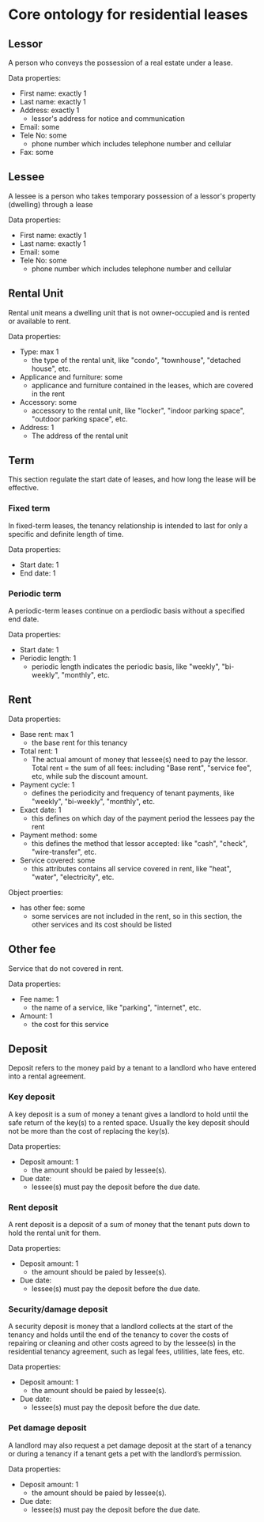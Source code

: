 # Core ontology for residential leases

## Lessor

A person who conveys the possession of a real estate under a lease.

Data properties: 
- First name: exactly 1
- Last name: exactly 1
- Address: exactly 1
    - lessor's address for notice and communication 
- Email: some
- Tele No: some
    - phone number which includes telephone number and cellular
- Fax: some 

## Lessee

A lessee is a person who takes temporary possession of a lessor's property (dwelling) through a lease 

Data properties: 
- First name: exactly 1
- Last name: exactly 1
- Email: some
- Tele No: some
    - phone number which includes telephone number and cellular

## Rental Unit 
Rental unit means a dwelling unit that is not owner-occupied and is rented or available to rent.

Data properties: 
- Type: max 1 
    - the type of the rental unit, like "condo", "townhouse", "detached house", etc. 
- Applicance and furniture: some
    - applicance and furniture contained in the leases, which are covered in the rent 
- Accessory: some 
    - accessory to the rental unit, like "locker", "indoor parking space", "outdoor parking space", etc. 
- Address: 1
    - The address of the rental unit

## Term 
This section regulate the start date of leases, and how long the lease will be effective. 

### Fixed term 
In fixed-term leases, the tenancy relationship is intended to last for only a specific and definite length of time.

Data properties: 
- Start date: 1 
- End date: 1 

### Periodic term 
A periodic-term leases continue on a perdiodic basis without a specified end date. 

Data properties: 
- Start date: 1 
- Periodic length: 1
    - periodic length indicates the periodic basis, like "weekly", "bi-weekly", "monthly", etc. 

## Rent 

Data properties: 
- Base rent: max 1 
    - the base rent for this tenancy
- Total rent: 1 
    - The actual amount of money that lessee(s) need to pay the lessor. Total rent = the sum of all fees: including "Base rent", "service fee", etc, while sub the discount amount. 
- Payment cycle: 1 
    - defines the periodicity and frequency of tenant payments, like "weekly", "bi-weekly", "monthly", etc. 
- Exact date: 1 
    - this defines on which day of the payment period the lessees pay the rent
- Payment method: some
    - this defines the method that lessor accepted: like "cash", "check", "wire-transfer", etc. 
- Service covered: some
    - this attributes contains all service covered in rent, like "heat", "water", "electricity", etc. 

Object proerties: 
- has other fee: some 
    - some services are not included in the rent, so in this section, the other services and its cost should be listed

## Other fee 
Service that do not covered in rent. 

Data properties: 
- Fee name: 1 
    - the name of a service, like "parking", "internet", etc. 
- Amount: 1
    - the cost for this service

## Deposit 
Deposit refers to the money paid by a tenant to a landlord who have entered into a rental agreement. 

### Key deposit 
A key deposit is a sum of money a tenant gives a landlord to hold until the safe return of the key(s) to a rented space. Usually the key deposit should not be more than the cost of replacing the key(s). 

Data properties: 
- Deposit amount: 1
    - the amount should be paied by lessee(s). 
- Due date: 
    - lessee(s) must pay the deposit before the due date. 

### Rent deposit 
A rent deposit is a deposit of a sum of money that the tenant puts down to hold the rental unit for them.

Data properties: 
- Deposit amount: 1
    - the amount should be paied by lessee(s). 
- Due date: 
    - lessee(s) must pay the deposit before the due date. 

### Security/damage deposit 
A security deposit is money that a landlord collects at the start of the tenancy and holds until the end of the tenancy to cover the costs of repairing or cleaning and other costs agreed to by the lessee(s) in the residential tenancy agreement, such as legal fees, utilities, late fees, etc.

Data properties: 
- Deposit amount: 1
    - the amount should be paied by lessee(s). 
- Due date: 
    - lessee(s) must pay the deposit before the due date. 

### Pet damage deposit 
A landlord may also request a pet damage deposit at the start of a tenancy or during a tenancy if a tenant gets a pet with the landlord’s permission.

Data properties: 
- Deposit amount: 1
    - the amount should be paied by lessee(s). 
- Due date: 
    - lessee(s) must pay the deposit before the due date. 